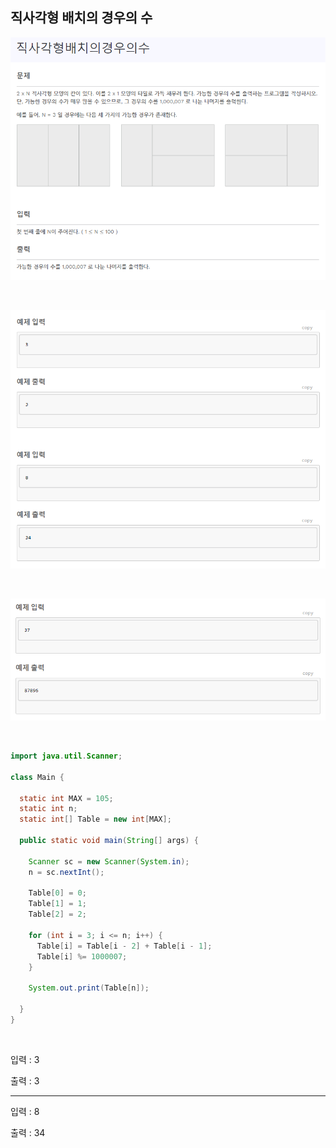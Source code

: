 ## 직사각형 배치의 경우의 수

![이미지](/programming/img/직사각형배치1.PNG)

<br/>

![이미지](/programming/img/직사각형배치2.PNG)

<br/>

![이미지](/programming/img/직사각형배치3.PNG)

<br/>

```java
import java.util.Scanner;

class Main {

  static int MAX = 105;
  static int n;
  static int[] Table = new int[MAX];

  public static void main(String[] args) {

    Scanner sc = new Scanner(System.in);
    n = sc.nextInt();

    Table[0] = 0;
    Table[1] = 1;
    Table[2] = 2;

    for (int i = 3; i <= n; i++) {
      Table[i] = Table[i - 2] + Table[i - 1];
      Table[i] %= 1000007;
    }

    System.out.print(Table[n]);

  }
}
```

<br/>

입력 : 3

출력 : 3

---

입력 : 8

출력 : 34